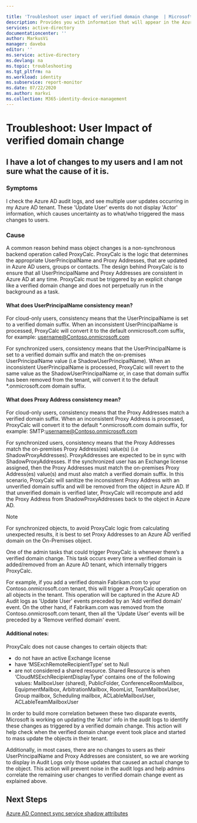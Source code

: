 ```yaml
---

title: 'Troubleshoot user impact of verified domain change  | Microsoft Docs'
description: Provides you with information that will appear in the Azure Active Directory activity logs when you change a users verified domain.
services: active-directory
documentationcenter: ''
author: MarkusVi
manager: daveba
editor: ''
ms.service: active-directory
ms.devlang: na
ms.topic: troubleshooting
ms.tgt_pltfrm: na
ms.workload: identity
ms.subservice: report-monitor
ms.date: 07/22/2020
ms.author: markvi
ms.collection: M365-identity-device-management
---
```


# Troubleshoot: User Impact of verified domain change 


## I have a lot of changes to my users and I am not sure what the cause of it is.

### Symptoms

I check the Azure AD audit logs, and see multiple user updates occurring in my Azure AD tenant. These 'Update User' events do not display 'Actor' information, which causes uncertainty as to what/who triggered the mass changes to users. 

### Cause

 A common reason behind mass object changes is a non-synchronous backend operation called ProxyCalc.  ProxyCalc is the logic that determines the appropriate UserPrincipalName and Proxy Addresses, that are updated in Azure AD users, groups or contacts. The design behind ProxyCalc is to ensure that all UserPrincipalName and Proxy Addresses are consistent in Azure AD at any time. ProxyCalc must be triggered by an explicit change like a verified domain change and does not perpetually run in the background as a task. 

  

#### What does UserPrincipalName consistency mean? 

For cloud-only users, consistency means that the UserPrincipalName is set to a verified domain suffix. When an inconsistent UserPrincipalName is processed, ProxyCalc will convert it to the default onmicrosoft.com suffix, for example: username@Contoso.onmicrosoft.com 

For synchronized users, consistency means that the UserPrincipalName is set to a verified domain suffix and match the on-premises UserPrincipalName value (i.e ShadowUserPrincipalName). When an inconsistent UserPrincipalName is processed, ProxyCalc will revert to the same value as the ShadowUserPrincipalName or, in case that domain suffix has been removed from the tenant, will convert it to the default *.onmicrosoft.com domain suffix. 

  

#### What does Proxy Address consistency mean? 

For cloud-only users, consistency means that the Proxy Addresses match a verified domain suffix. When an inconsistent Proxy Address is processed, ProxyCalc will convert it to the default *.onmicrosoft.com domain suffix, for example: SMTP:username@Contoso.onmicrosoft.com 

For synchronized users, consistency means that the Proxy Addresses match the on-premises Proxy Address(es) value(s) (i.e ShadowProxyAddresses). ProxyAddresses are expected to be in sync with ShadowProxyAddresses. If the synchronized user has an Exchange license assigned, then the Proxy Addresses must match the on-premises Proxy Address(es) value(s) and must also match a verified domain suffix. In this scenario, ProxyCalc will sanitize the inconsistent Proxy Address with an unverified domain suffix and will be removed from the object in Azure AD. If that unverified domain is verified later, ProxyCalc will recompute and add the Proxy Address from ShadowProxyAddresses back to the object in Azure AD.  

> [!NOTE]
> For synchronized objects, to avoid ProxyCalc logic from calculating unexpected results, it is best to set Proxy Addresses to an Azure AD verified domain on the On-Premises object.  

  
One of the admin tasks that could trigger ProxyCalc is whenever there’s a verified domain change. This task occurs every time a verified domain is added/removed from an Azure AD tenant, which internally triggers ProxyCalc.  

For example, if you add a verified domain Fabrikam.com to your Contoso.onmicrosoft.com tenant, this will trigger a ProxyCalc operation on all objects in the tenant. This operation will be captured in the Azure AD Audit logs as 'Update User' events preceded by an 'Add verified domain' event. On the other hand, if Fabrikam.com was removed from the Contoso.onmicrosoft.com tenant, then all the ‘Update User’ events will be preceded by a 'Remove verified domain' event.   

#### Additional notes:

ProxyCalc does not cause changes to certain objects that: 

- do not have an active Exchange license 
- have ‘MSExchRemoteRecipientType’ set to Null 
- are not considered a shared resource. Shared Resource is when ‘CloudMSExchRecipientDisplayType’ contains one of the following values: MailboxUser (shared), PublicFolder, ConferenceRoomMailbox, EquipmentMailbox, ArbitrationMailbox, RoomList, TeamMailboxUser, Group mailbox, Scheduling mailbox, ACLableMailboxUser, ACLableTeamMailboxUser 
  
 In order to build more correlation between these two disparate events, Microsoft is working on updating the 'Actor' info in the audit logs to identify these changes as triggered by a verified domain change. This action will help check when the verified domain change event took place and started to mass update the objects in their tenant. 

Additionally, in most cases, there are no changes to users as their UserPrincipalName and Proxy Addresses are consistent, so we are working to display in Audit Logs only those updates that caused an actual change to the object. This action will prevent noise in the audit logs and help admins correlate the remaining user changes to verified domain change event as explained above. 

## Next Steps

[Azure AD Connect sync service shadow attributes](../hybrid/how-to-connect-syncservice-shadow-attributes.md)

